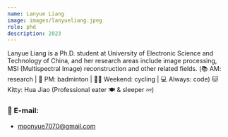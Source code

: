 ```yaml
---
name: Lanyue Liang
image: images/lanyueliang.jpeg
role: phd
description: 2023
---
```


Lanyue Liang is a Ph.D. student at University of Electronic Science and Technology of China, and her research areas include image processing, MSI (Multispectral Image) reconstruction and other related fields.
(📚 AM: research | 🏸 PM: badminton | 🚴‍♀️ Weekend: cycling | 💻 Always: code)
🐱Kitty: Hua Jiao
(Professional eater 🍽️ & sleeper 💤)

### 📧 E-mail:
- moonyue7070@gmail.com
